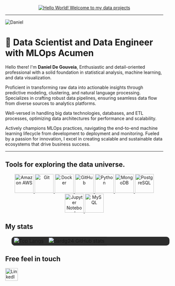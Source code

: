 <p align="center">
  <a href="https://git.io/typing-svg">
    <img src="https://readme-typing-svg.herokuapp.com?font=Bungee+Spice&pause=1000&color=000000DF&background=FF151500&center=true&random=false&width=600&lines=!Hello+World%C2%A1;Welcome+to+my+data+projects" alt="Hello World! Welcome to my data projects">
  </a>
</p>


__________

![Daniel](https://github.com/dardg24/dardg24/assets/143126480/1a3e7fd0-9015-4e0b-aeee-a5caaa73794c)


# 🚀 Data Scientist and Data Engineer with MLOps Acumen

Hello there! I'm **Daniel De Gouveia**, Enthusiastic and detail-oriented professional with a solid foundation in statistical analysis, machine learning, and data visualization. 

Proficient in transforming raw data into actionable insights through predictive modeling, clustering, and natural language processing. Specializes in crafting robust data pipelines, ensuring seamless data flow from diverse sources to analytics platforms. 

Well-versed in handling big data technologies, databases, and ETL processes, optimizing data architectures for performance and scalability. 

Actively champions MLOps practices, navigating the end-to-end machine learning lifecycle from development to deployment and monitoring. Fueled by a passion for innovation, I excel in creating scalable and sustainable data ecosystems that drive business success.
_____________________
## Tools for exploring the data universe.

<p align="center">
  <a href="https://aws.amazon.com/">
    <img src="https://img.shields.io/badge/Amazon_AWS-232F3E?style=for-the-badge&logo=amazon-aws&logoColor=white" height="60" alt="Amazon AWS">
  </a>
  <a href="https://git-scm.com/">
    <img src="https://img.shields.io/badge/-Git-F05032?style=for-the-badge&logo=git&logoColor=white" height="60" alt="Git">
  </a>
  <a href="https://www.docker.com/">
    <img src="https://img.shields.io/badge/-Docker-2496ED?style=for-the-badge&logo=docker&logoColor=white" height="60" alt="Docker">
  </a>
  <a href="https://github.com/">
    <img src="https://img.shields.io/badge/-GitHub-181717?style=for-the-badge&logo=github&logoColor=white" height="60" alt="GitHub">
  </a>
  <a href="https://www.python.org/">
    <img src="https://img.shields.io/badge/-Python-3776AB?style=for-the-badge&logo=python&logoColor=white" height="60" alt="Python">
  </a>
  <a href="https://www.mongodb.com/">
    <img src="https://img.shields.io/badge/-MongoDB-47A248?style=for-the-badge&logo=mongodb&logoColor=white" height="60" alt="MongoDB">
  </a>
  <a href="https://www.postgresql.org/">
    <img src="https://img.shields.io/badge/-PostgreSQL-336791?style=for-the-badge&logo=postgresql&logoColor=white" height="60" alt="PostgreSQL">
  </a>
  <a href="https://jupyter.org/">
    <img src="https://img.shields.io/badge/Jupyter-Notebook-F37626?style=for-the-badge&logo=jupyter&logoColor=white" height="60" alt="Jupyter Notebook">
  </a>
  <a href="https://www.mysql.com/">
    <img src="https://img.shields.io/badge/MySQL-4479A1?style=for-the-badge&logo=mysql&logoColor=white" height="60" alt="MySQL">
  </a>
</p>



## My stats

<table align="center" style="margin: 20px 20px; background-color: #2d2d2d; border-radius: 10px;">
  <tr>
    <td align="center">
      <a href="https://github.com/dardg24/">
        <img src="https://github-readme-stats.vercel.app/api/top-langs/?username=dardg24&layout=compact&theme=dark" alt="Top Langs">
      </a>
    </td>
    <td align="center">
      <img src="https://github-readme-stats.vercel.app/api?username=dardg24&show_icons=true&theme=dark" alt="dardg24 GitHub stats">
    </td>
  </tr>
</table>




## Free feel in touch
<a href="https://www.linkedin.com/in/danielrdegouveia/" target="_blank">
  <img src="https://cdn-icons-png.flaticon.com/512/174/174857.png" height="40" alt="LinkedIn">
</a>

